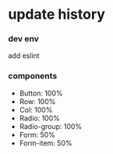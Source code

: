 # update history
### dev env
add eslint

### components
- Button: 100%
- Row: 100%
- Col: 100%
- Radio: 100%
- Radio-group: 100%
- Form: 50%
- Form-item: 50%
